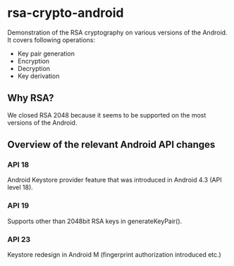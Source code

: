 # rsa-crypto-android

Demonstration of the RSA cryptography on various versions of the Android.
It covers following operations:

 - Key pair generation
 - Encryption
 - Decryption
 - Key derivation
 

## Why RSA?

We closed RSA 2048 because it seems to be supported on the most versions of the Android.

## Overview of the relevant Android API changes

### API 18

Android Keystore provider feature that was introduced in Android 4.3 (API level 18). 

### API 19

Supports other than 2048bit RSA keys in generateKeyPair().

### API  23

Keystore redesign in Android M (fingerprint authorization introduced etc.)


